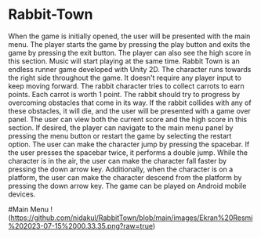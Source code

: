 # Rabbit-Town
When the game is initially opened, the user will be presented with the main menu. The player starts the game by pressing the play button and exits the game by pressing the exit button. The player can also see the high score in this section.
Music will start playing at the same time. 
Rabbit Town is an endless runner game developed with Unity 2D. The character runs towards the right side throughout the game. It doesn't require any player input to keep moving forward. The rabbit character tries to collect carrots to earn points. Each carrot is worth 1 point. The rabbit should try to progress by overcoming obstacles that come in its way. If the rabbit collides with any of these obstacles, it will die, and the user will be presented with a game over panel. The user can view both the current score and the high score in this section. If desired, the player can navigate to the main menu panel by pressing the menu button or restart the game by selecting the restart option. 
The user can make the character jump by pressing the spacebar. If the user presses the spacebar twice, it performs a double jump. While the character is in the air, the user can make the character fall faster by pressing the down arrow key. Additionally, when the character is on a platform, the user can make the character descend from the platform by pressing the down arrow key.
The game can be played on Android mobile devices.

#Main Menu
!(https://github.com/nidakul/RabbitTown/blob/main/images/Ekran%20Resmi%202023-07-15%2000.33.35.png?raw=true)













